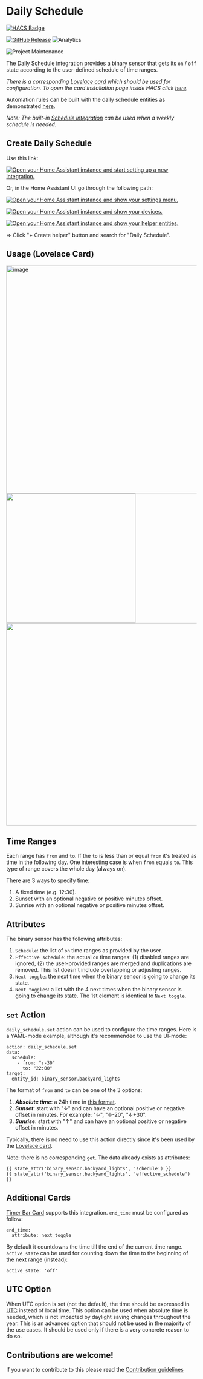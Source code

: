 # Daily Schedule

[![HACS Badge](https://img.shields.io/badge/HACS-Default-31A9F4.svg?style=for-the-badge)](https://github.com/hacs/integration)

[![GitHub Release](https://img.shields.io/github/release/amitfin/daily_schedule.svg?style=for-the-badge&color=blue)](https://github.com/amitfin/daily_schedule/releases) ![Analytics](https://img.shields.io/badge/dynamic/json?style=for-the-badge&color=blue&label=Analytics&suffix=%20Installs&cacheSeconds=15600&url=https://analytics.home-assistant.io/custom_integrations.json&query=$.daily_schedule.total)

![Project Maintenance](https://img.shields.io/badge/maintainer-Amit%20Finkelstein-blue.svg?style=for-the-badge)

The Daily Schedule integration provides a binary sensor that gets its `on` / `off` state according to the user-defined schedule of time ranges.

_There is a corresponding [Lovelace card](https://github.com/amitfin/lovelace-daily-schedule-card) which should be used for configuration. To open the card installation page inside HACS click [here](https://my.home-assistant.io/redirect/hacs_repository/?owner=amitfin&repository=lovelace-daily-schedule-card&category=plugin)._

Automation rules can be built with the daily schedule entities as demonstrated [here](https://youtu.be/5toly_W7fUU).

_Note: The built-in [Schedule integration](https://www.home-assistant.io/integrations/schedule/) can be used when a weekly schedule is needed._

## Create Daily Schedule

Use this link:

[![Open your Home Assistant instance and start setting up a new integration.](https://my.home-assistant.io/badges/config_flow_start.svg)](https://my.home-assistant.io/redirect/config_flow_start/?domain=daily_schedule)

Or, in the Home Assistant UI go through the following path:

[![Open your Home Assistant instance and show your settings menu.](https://my.home-assistant.io/badges/config.svg)](https://my.home-assistant.io/redirect/config/)

[![Open your Home Assistant instance and show your devices.](https://my.home-assistant.io/badges/devices.svg)](https://my.home-assistant.io/redirect/devices/)

[![Open your Home Assistant instance and show your helper entities.](https://my.home-assistant.io/badges/helpers.svg)](https://my.home-assistant.io/redirect/helpers/)

=> Click "+ Create helper" button and search for "Daily Schedule".

## Usage (Lovelace Card)

<img width="601" alt="image" src="https://github.com/user-attachments/assets/44dee96b-72e3-4bbe-81d4-b88c3ce9cb63" />
<br>
<img width="342" src="https://github.com/user-attachments/assets/dbaf02e2-7bed-48d3-97cf-cc767ea93691" />
<br>
<img src="https://github.com/user-attachments/assets/7466f370-f22c-49dc-888a-35233d55f065" width="534"/>

## Time Ranges

Each range has `from` and `to`. If the `to` is less than or equal `from` it's treated as time in the following day. One interesting case is when `from` equals `to`. This type of range covers the whole day (always on).

There are 3 ways to specify time:
1. A fixed time (e.g. 12:30).
2. Sunset with an optional negative or positive minutes offset.
3. Sunrise with an optional negative or positive minutes offset.

## Attributes

The binary sensor has the following attributes:
1. `Schedule`: the list of `on` time ranges as provided by the user.
2. `Effective schedule`: the actual `on` time ranges: (1) disabled ranges are ignored, (2) the user-provided ranges are merged and duplications are removed. This list doesn't include overlapping or adjusting ranges.
3. `Next toggle`: the next time when the binary sensor is going to change its state.
4. `Next toggles`: a list with the 4 next times when the binary sensor is going to change its state. The 1st element is identical to `Next toggle`.

## `set` Action

`daily_schedule.set` action can be used to configure the time ranges. Here is a YAML-mode example, although it's recommended to use the UI-mode:

```
action: daily_schedule.set
data:
  schedule:
    - from: "↓-30"
      to: "22:00"
target:
  entity_id: binary_sensor.backyard_lights
```

The format of `from` and `to` can be one of the 3 options:
1. ***Absolute time***: a 24h time in [this format](https://docs.python.org/3/library/datetime.html#datetime.time.fromisoformat).
2. ***Sunset***: start with "↓" and can have an optional positive or negative offset in minutes. For example: "↓", "↓-20", "↓+30".
3. ***Sunrise***: start with "↑" and can have an optional positive or negative offset in minutes.

Typically, there is no need to use this action directly since it's been used by the [Lovelace card](https://github.com/amitfin/lovelace-daily-schedule-card).

Note: there is no corresponding `get`. The data already exists as attributes:

```
{{ state_attr('binary_sensor.backyard_lights', 'schedule') }}
{{ state_attr('binary_sensor.backyard_lights', 'effective_schedule') }}
```

## Additional Cards

[Timer Bar Card](https://github.com/rianadon/timer-bar-card) supports this integration. ```end_time``` must be configured as follow:
```
end_time:
  attribute: next_toggle
```
By default it countdowns the time till the end of the current time range. ```active_state``` can be used for counting down the time to the beginning of the next range (instead):
```
active_state: 'off'
```

## UTC Option

When UTC option is set (not the default), the time should be expressed in [UTC](https://en.wikipedia.org/wiki/Coordinated_Universal_Time) instead of local time. This option can be used when absolute time is needed, which is not impacted by daylight saving changes throughout the year.
This is an advanced option that should not be used in the majority of the use cases. It should be used only if there is a very concrete reason to do so.

## Contributions are welcome!

If you want to contribute to this please read the [Contribution guidelines](CONTRIBUTING.md)
